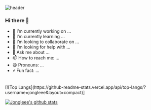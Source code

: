 ![header](https://capsule-render.vercel.app/api?type=waving&color=FFA500&height=200&descAlign=50&fontAlign=50&section=header&text=Jonglee&fontSize=65&fontColor=2E2E2E&animation=twinkling)  

### Hi there 👋
- 🔭 I’m currently working on ...
- 🌱 I’m currently learning ...
- 👯 I’m looking to collaborate on ...
- 🤔 I’m looking for help with ...
- 💬 Ask me about ...
- 📫 How to reach me: ...
- 😄 Pronouns: ...
- ⚡ Fun fact: ...
<br/>
[![Top Langs](https://github-readme-stats.vercel.app/api/top-langs/?username=jongleee&layout=compact)]
<br/>

[![Jongleee's github stats](https://github-readme-stats.vercel.app/api/top-langs/?username=jongleeeID&show_icons=true&hide_border=true&title_color=004386&icon_color=004386&layout=compact)](https://github.com/jongleee)
